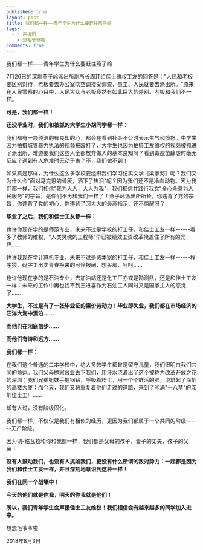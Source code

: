 ```yaml
---
published: true
layout: post
title: 我们都一样——青年学生为什么要赶往燕子岭
tags:
  - - 声援团
    - 想毛爷爷啦
comments: true
---
```

我们都一样——青年学生为什么要赶往燕子岭

7月26日的深圳燕子岭派出所副所长周玮给佳士维权工友的回答是："人民和老板要区别对待，老板要去办公室吹空调接受调查，员工、人民就要去派出所。"原来在人民警察的心目中，人民大众与老板竟然有如此巨大的差别。老板和我们不一样。

**可是，我们都一样！**

**还没毕业时，我们和被抓的大学生小胡同学都一样：**

我们都有一颗纯洁的有良知的心，都会在看到社会不公时表示生气和愤怒。中学生因为拍摄城管暴力执法的视频被殴打了，大学生也因为拍摄工友维权的视频被抓进了派出所，难道要我们这些人全都放弃做人的基本良知吗？看到毒疫苗肆虐时毫无反应？遇到有人危难时无动于衷？不，我们做不到！

如果真是那样，为什么这么多学校要组织我们学习纪实文学《梁家河》呢？我们又为什么会"面对马克思的骨灰，洒下了热泪"呢？因为我们还不是冷血动物。因为我们都一样，我们相信"我为人人，人人为我"，我们相信并践行我党"全心全意为人民服务"的宗旨，是你们不再和我们一样了！燕子岭派出所所长，你违背了党的宗旨，你违背了党的初心，你违背了习大大的最高指示，还不惊醒吗？

**毕业了之后，我们和佳士工友都一样：**

也许你现在学的是师范专业，未来不过是学校的打工仔，和佳士工友一样------看多了教师的维权，"人类灵魂的工程师"早已被绩效工资改革掩盖住了所有的光辉......

也许我现在学计算机专业，未来不过是资本家的打工仔，和佳士工友一样------程序猿、码字工出卖青春换来的可怜报酬，想买房，呵呵......

也许他现在学的是石油专业，去加油站还是化工厂亦或是勘测队，还是和佳士工友一样：未来的工作中再也找不到王进喜作为石油工人同时又是国家主人的感觉了......

**大学生，不过是有了一张毕业证的廉价劳动力！毕业即失业，我们都在市场经济的汪洋大海中漂泊......**

**而他们在闲庭信步......**

**而他们有诗和远方......**

**我们都一样：**

在我们这个普通的二本学校中，绝大多数学生都曾是留守儿童，我们很明白我们共同的命运。我们父母抛家舍业丢下我们，用汗水浇灌出了这个被称为改革开放之花的深圳；我们兄弟姐妹手握钢钻，呼吸着粉尘，用一个个鲜活的肺，浇筑起了深圳的高楼大厦；而今天，我们又将重复着他们走过的道路，来到了写满"十八禁"的深圳佳士工厂......

却有人说，没有阶级固化。

我们都一样，不仅仅是我们有相似的经历，更因为我们都属于一个共同的阶级------无产阶级。

因为切-格瓦拉和你和我都一样，我们都是父母的孩子，妻子的丈夫，孩子的父亲！

**没有人鼓动我们，也没有人挑唆我们，更没有什么所谓的敌对势力：一起都是因为我们和佳士工友一样，并且深刻地意识到这种一样！**

**我们在同一个战壕中！**

**今天的他们就是你我，明天的你我就是他们！**

**所以，我们青年学生会声援佳士工友维权！我们相信会有越来越多的同学加入进来。**

想念毛爷爷啦

2018年8月3日